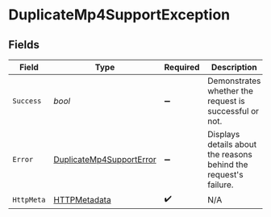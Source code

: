 # DuplicateMp4SupportException


## Fields

| Field                                                                           | Type                                                                            | Required                                                                        | Description                                                                     |
| ------------------------------------------------------------------------------- | ------------------------------------------------------------------------------- | ------------------------------------------------------------------------------- | ------------------------------------------------------------------------------- |
| `Success`                                                                       | *bool*                                                                          | :heavy_minus_sign:                                                              | Demonstrates whether the request is successful or not.                          |
| `Error`                                                                         | [DuplicateMp4SupportError](../../Models/Components/DuplicateMp4SupportError.md) | :heavy_minus_sign:                                                              | Displays details about the reasons behind the request's failure.                |
| `HttpMeta`                                                                      | [HTTPMetadata](../../Models/Components/HTTPMetadata.md)                         | :heavy_check_mark:                                                              | N/A                                                                             |